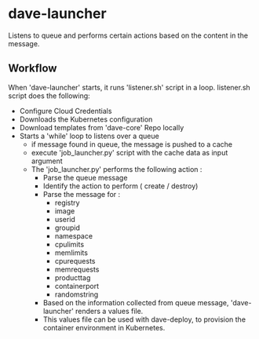 # dave-launcher
Listens to queue and performs certain actions based on the content in the message.

## Workflow

When 'dave-launcher' starts, it runs 'listener.sh' script in a loop. 
listener.sh script does the following: 
  - Configure Cloud Credentials
  - Downloads the Kubernetes configuration
  - Download templates from 'dave-core' Repo locally
  - Starts a 'while' loop to listens over a queue
    - if message found in queue, the message is pushed to a cache
    - execute 'job_launcher.py' script with the cache data as input argument
    - The 'job_launcher.py' performs the following action :
      - Parse the queue message
      - Identify the action to perform ( create / destroy)
      - Parse the message for :
        - registry
        - image
        - userid
        - groupid
        - namespace
        - cpulimits
        - memlimits
        - cpurequests
        - memrequests
        - producttag
        - containerport
        - randomstring
      - Based on the information collected from queue message, 'dave-launcher' renders a values file.
      - This values file can be used with dave-deploy, to provision the container environment in Kubernetes.
  
